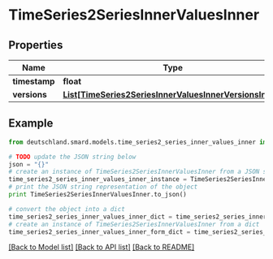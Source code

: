 # TimeSeries2SeriesInnerValuesInner


## Properties
Name | Type | Description | Notes
------------ | ------------- | ------------- | -------------
**timestamp** | **float** |  | [optional] 
**versions** | [**List[TimeSeries2SeriesInnerValuesInnerVersionsInner]**](TimeSeries2SeriesInnerValuesInnerVersionsInner.md) |  | [optional] 

## Example

```python
from deutschland.smard.models.time_series2_series_inner_values_inner import TimeSeries2SeriesInnerValuesInner

# TODO update the JSON string below
json = "{}"
# create an instance of TimeSeries2SeriesInnerValuesInner from a JSON string
time_series2_series_inner_values_inner_instance = TimeSeries2SeriesInnerValuesInner.from_json(json)
# print the JSON string representation of the object
print TimeSeries2SeriesInnerValuesInner.to_json()

# convert the object into a dict
time_series2_series_inner_values_inner_dict = time_series2_series_inner_values_inner_instance.to_dict()
# create an instance of TimeSeries2SeriesInnerValuesInner from a dict
time_series2_series_inner_values_inner_form_dict = time_series2_series_inner_values_inner.from_dict(time_series2_series_inner_values_inner_dict)
```
[[Back to Model list]](../README.md#documentation-for-models) [[Back to API list]](../README.md#documentation-for-api-endpoints) [[Back to README]](../README.md)


